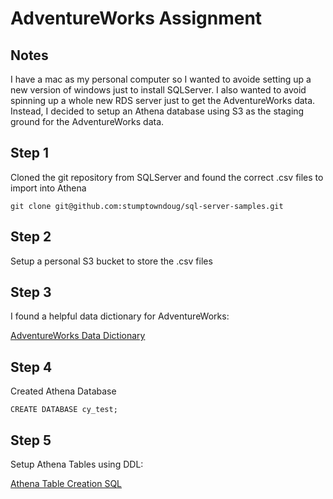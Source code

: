 # AdventureWorks Assignment

## Notes
I have a mac as my personal computer so I wanted to avoide setting up a new version of windows just to install SQLServer. I also wanted to avoid spinning up a whole new RDS server just to get the AdventureWorks data. Instead, I decided to setup an Athena database using S3 as the staging ground for the AdventureWorks data.


## Step 1
Cloned the git repository from SQLServer and found the correct .csv files to import into Athena

```
git clone git@github.com:stumptowndoug/sql-server-samples.git
```

## Step 2
Setup a personal S3 bucket to store the .csv files 


## Step 3
I found a helpful data dictionary for AdventureWorks:

[AdventureWorks Data Dictionary](http://dataedo.com/samples/html/AdventureWorks/doc/AdventureWorks_2/modules/Sales_12/module.html "Dataedo AdventureWorks Data Dictionary")

## Step 4
Created Athena Database

```
CREATE DATABASE cy_test;
```

## Step 5
Setup Athena Tables using DDL:

[Athena Table Creation SQL](https://github.com/stumptowndoug/cy_assignment/blob/master/cy_assignment.sql)





